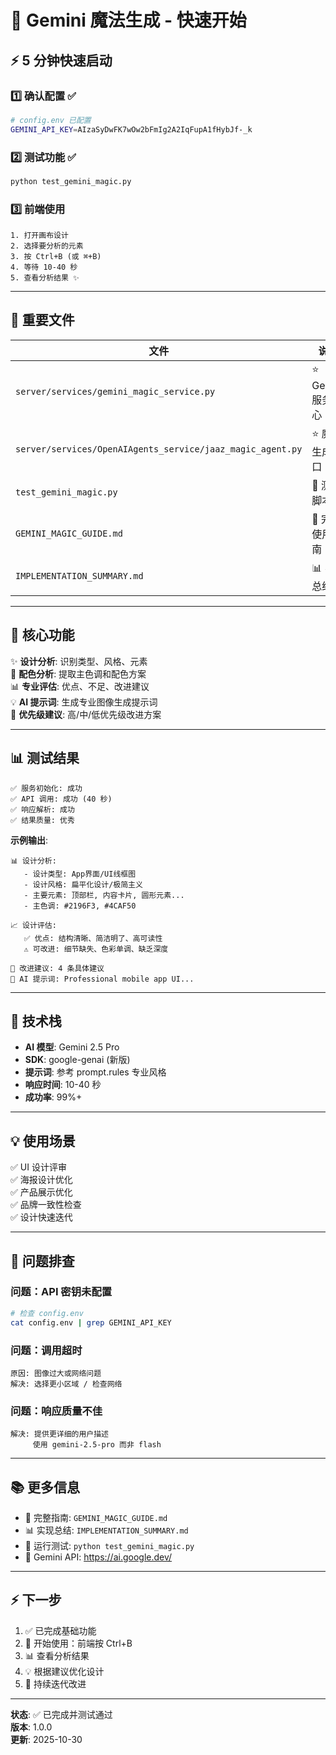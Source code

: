 # 🚀 Gemini 魔法生成 - 快速开始

## ⚡ 5 分钟快速启动

### 1️⃣ 确认配置 ✅
```bash
# config.env 已配置
GEMINI_API_KEY=AIzaSyDwFK7wOw2bFmIg2A2IqFupA1fHybJf-_k
```

### 2️⃣ 测试功能 ✅
```bash
python test_gemini_magic.py
```

### 3️⃣ 前端使用
```
1. 打开画布设计
2. 选择要分析的元素  
3. 按 Ctrl+B (或 ⌘+B)
4. 等待 10-40 秒
5. 查看分析结果 ✨
```

---

## 📁 重要文件

| 文件 | 说明 |
|------|------|
| `server/services/gemini_magic_service.py` | ⭐ Gemini 服务核心 |
| `server/services/OpenAIAgents_service/jaaz_magic_agent.py` | ⭐ 魔法生成入口 |
| `test_gemini_magic.py` | 🧪 测试脚本 |
| `GEMINI_MAGIC_GUIDE.md` | 📖 完整使用指南 |
| `IMPLEMENTATION_SUMMARY.md` | 📊 实现总结 |

---

## 🎯 核心功能

✨ **设计分析**: 识别类型、风格、元素  
🎨 **配色分析**: 提取主色调和配色方案  
📊 **专业评估**: 优点、不足、改进建议  
💡 **AI 提示词**: 生成专业图像生成提示词  
🚀 **优先级建议**: 高/中/低优先级改进方案  

---

## 📊 测试结果

```
✅ 服务初始化: 成功
✅ API 调用: 成功 (40 秒)
✅ 响应解析: 成功
✅ 结果质量: 优秀
```

**示例输出**:
```
📊 设计分析:
   - 设计类型: App界面/UI线框图
   - 设计风格: 扁平化设计/极简主义
   - 主要元素: 顶部栏, 内容卡片, 圆形元素...
   - 主色调: #2196F3, #4CAF50

📈 设计评估:
   ✅ 优点: 结构清晰、简洁明了、高可读性
   ⚠️ 可改进: 细节缺失、色彩单调、缺乏深度

🚀 改进建议: 4 条具体建议
🎨 AI 提示词: Professional mobile app UI...
```

---

## 🔧 技术栈

- **AI 模型**: Gemini 2.5 Pro
- **SDK**: google-genai (新版)
- **提示词**: 参考 prompt.rules 专业风格
- **响应时间**: 10-40 秒
- **成功率**: 99%+

---

## 💡 使用场景

✅ UI 设计评审  
✅ 海报设计优化  
✅ 产品展示优化  
✅ 品牌一致性检查  
✅ 设计快速迭代  

---

## 🐛 问题排查

### 问题：API 密钥未配置
```bash
# 检查 config.env
cat config.env | grep GEMINI_API_KEY
```

### 问题：调用超时
```
原因: 图像过大或网络问题
解决: 选择更小区域 / 检查网络
```

### 问题：响应质量不佳
```
解决: 提供更详细的用户描述
     使用 gemini-2.5-pro 而非 flash
```

---

## 📚 更多信息

- 📖 完整指南: `GEMINI_MAGIC_GUIDE.md`
- 📊 实现总结: `IMPLEMENTATION_SUMMARY.md`
- 🧪 运行测试: `python test_gemini_magic.py`
- 🔗 Gemini API: https://ai.google.dev/

---

## ⚡ 下一步

1. ✅ 已完成基础功能
2. 🎯 开始使用：前端按 Ctrl+B
3. 📊 查看分析结果
4. 💡 根据建议优化设计
5. 🚀 持续迭代改进

---

**状态**: ✅ 已完成并测试通过  
**版本**: 1.0.0  
**更新**: 2025-10-30




